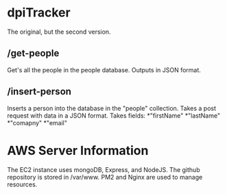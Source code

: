# dpiTracker
The original, but the second version.

## /get-people
Get's all the people in the people database. Outputs in JSON format.

## /insert-person
Inserts a person into the database in the "people" collection. Takes a post request with data in a JSON format. Takes fields:
*"firstName"
*"lastName"
*"comapny"
*"email"



# AWS Server Information

The EC2 instance uses mongoDB, Express, and NodeJS. The github repository is stored in /var/www. PM2 and Nginx are used to manage resources.
